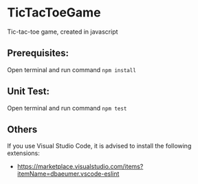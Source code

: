 # TicTacToeGame
Tic-tac-toe game, created in javascript

## Prerequisites:
Open terminal and run command `npm install`

## Unit Test:
Open terminal and run command `npm test`

## Others

If you use Visual Studio Code, it is advised to install the following extensions:
* https://marketplace.visualstudio.com/items?itemName=dbaeumer.vscode-eslint